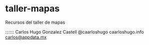 # taller-mapas
Recursos del taller de mapas

:::::::
Carlos Hugo Gonzalez Castell
@caarloshugo
caarloshugo.info
carlos@appdata.mx
